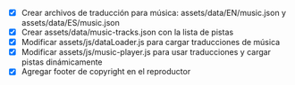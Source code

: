 - [x] Crear archivos de traducción para música: assets/data/EN/music.json y assets/data/ES/music.json
- [x] Crear assets/data/music-tracks.json con la lista de pistas
- [x] Modificar assets/js/dataLoader.js para cargar traducciones de música
- [x] Modificar assets/js/music-player.js para usar traducciones y cargar pistas dinámicamente
- [x] Agregar footer de copyright en el reproductor
